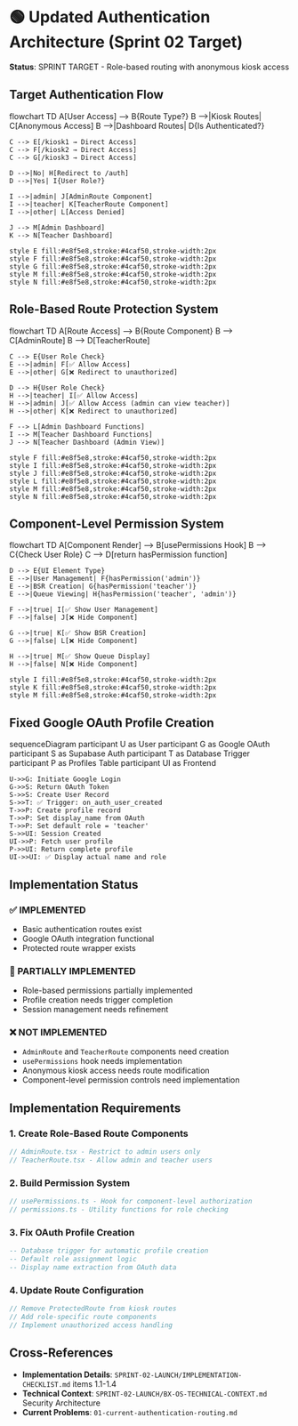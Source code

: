 # 🟢 Updated Authentication Architecture (Sprint 02 Target)

**Status**: SPRINT TARGET - Role-based routing with anonymous kiosk access

## Target Authentication Flow

<lov-mermaid>
flowchart TD
    A[User Access] --> B{Route Type?}
    B -->|Kiosk Routes| C[Anonymous Access]
    B -->|Dashboard Routes| D{Is Authenticated?}
    
    C --> E[/kiosk1 → Direct Access]
    C --> F[/kiosk2 → Direct Access]
    C --> G[/kiosk3 → Direct Access]
    
    D -->|No| H[Redirect to /auth]
    D -->|Yes| I{User Role?}
    
    I -->|admin| J[AdminRoute Component]
    I -->|teacher| K[TeacherRoute Component]
    I -->|other| L[Access Denied]
    
    J --> M[Admin Dashboard]
    K --> N[Teacher Dashboard]
    
    style E fill:#e8f5e8,stroke:#4caf50,stroke-width:2px
    style F fill:#e8f5e8,stroke:#4caf50,stroke-width:2px
    style G fill:#e8f5e8,stroke:#4caf50,stroke-width:2px
    style M fill:#e8f5e8,stroke:#4caf50,stroke-width:2px
    style N fill:#e8f5e8,stroke:#4caf50,stroke-width:2px
</lov-mermaid>

## Role-Based Route Protection System

<lov-mermaid>
flowchart TD
    A[Route Access] --> B{Route Component}
    B --> C[AdminRoute]
    B --> D[TeacherRoute]
    
    C --> E{User Role Check}
    E -->|admin| F[✅ Allow Access]
    E -->|other| G[❌ Redirect to unauthorized]
    
    D --> H{User Role Check}
    H -->|teacher| I[✅ Allow Access]
    H -->|admin| J[✅ Allow Access (admin can view teacher)]
    H -->|other| K[❌ Redirect to unauthorized]
    
    F --> L[Admin Dashboard Functions]
    I --> M[Teacher Dashboard Functions]
    J --> N[Teacher Dashboard (Admin View)]
    
    style F fill:#e8f5e8,stroke:#4caf50,stroke-width:2px
    style I fill:#e8f5e8,stroke:#4caf50,stroke-width:2px
    style J fill:#e8f5e8,stroke:#4caf50,stroke-width:2px
    style L fill:#e8f5e8,stroke:#4caf50,stroke-width:2px
    style M fill:#e8f5e8,stroke:#4caf50,stroke-width:2px
    style N fill:#e8f5e8,stroke:#4caf50,stroke-width:2px
</lov-mermaid>

## Component-Level Permission System

<lov-mermaid>
flowchart TD
    A[Component Render] --> B[usePermissions Hook]
    B --> C{Check User Role}
    C --> D[return hasPermission function]
    
    D --> E{UI Element Type}
    E -->|User Management| F{hasPermission('admin')}
    E -->|BSR Creation| G{hasPermission('teacher')}
    E -->|Queue Viewing| H{hasPermission('teacher', 'admin')}
    
    F -->|true| I[✅ Show User Management]
    F -->|false| J[❌ Hide Component]
    
    G -->|true| K[✅ Show BSR Creation]
    G -->|false| L[❌ Hide Component]
    
    H -->|true| M[✅ Show Queue Display]
    H -->|false| N[❌ Hide Component]
    
    style I fill:#e8f5e8,stroke:#4caf50,stroke-width:2px
    style K fill:#e8f5e8,stroke:#4caf50,stroke-width:2px
    style M fill:#e8f5e8,stroke:#4caf50,stroke-width:2px
</lov-mermaid>

## Fixed Google OAuth Profile Creation

<lov-mermaid>
sequenceDiagram
    participant U as User
    participant G as Google OAuth
    participant S as Supabase Auth
    participant T as Database Trigger
    participant P as Profiles Table
    participant UI as Frontend

    U->>G: Initiate Google Login
    G->>S: Return OAuth Token
    S->>S: Create User Record
    S->>T: ✅ Trigger: on_auth_user_created
    T->>P: Create profile record
    T->>P: Set display_name from OAuth
    T->>P: Set default role = 'teacher'
    S->>UI: Session Created
    UI->>P: Fetch user profile
    P->>UI: Return complete profile
    UI->>UI: ✅ Display actual name and role
</lov-mermaid>

## Implementation Status

### ✅ IMPLEMENTED
- Basic authentication routes exist
- Google OAuth integration functional
- Protected route wrapper exists

### 🔄 PARTIALLY IMPLEMENTED  
- Role-based permissions partially implemented
- Profile creation needs trigger completion
- Session management needs refinement

### ❌ NOT IMPLEMENTED
- `AdminRoute` and `TeacherRoute` components need creation
- `usePermissions` hook needs implementation
- Anonymous kiosk access needs route modification
- Component-level permission controls need implementation

## Implementation Requirements

### 1. Create Role-Based Route Components
```typescript
// AdminRoute.tsx - Restrict to admin users only
// TeacherRoute.tsx - Allow admin and teacher users
```

### 2. Build Permission System
```typescript  
// usePermissions.ts - Hook for component-level authorization
// permissions.ts - Utility functions for role checking
```

### 3. Fix OAuth Profile Creation
```sql
-- Database trigger for automatic profile creation
-- Default role assignment logic
-- Display name extraction from OAuth data
```

### 4. Update Route Configuration
```typescript
// Remove ProtectedRoute from kiosk routes
// Add role-specific route components
// Implement unauthorized access handling
```

## Cross-References
- **Implementation Details**: `SPRINT-02-LAUNCH/IMPLEMENTATION-CHECKLIST.md` items 1.1-1.4
- **Technical Context**: `SPRINT-02-LAUNCH/BX-OS-TECHNICAL-CONTEXT.md` Security Architecture
- **Current Problems**: `01-current-authentication-routing.md`